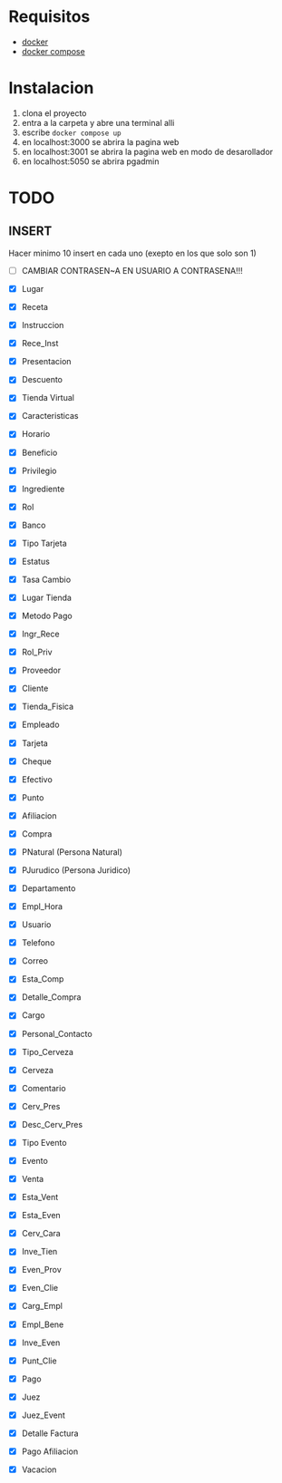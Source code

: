 # Requisitos
- [docker](https://docs.docker.com/desktop/setup/install/windows-install/)
- [docker compose](https://docs.docker.com/compose/install/)

# Instalacion
1. clona el proyecto
2. entra a la carpeta y abre una terminal alli
3. escribe ```docker compose up```
4. en localhost:3000 se abrira la pagina web
5. en localhost:3001 se abrira la pagina web en modo de desarollador
6. en localhost:5050 se abrira pgadmin


# TODO
## INSERT
Hacer minimo 10 insert en cada uno (exepto en los que solo son 1)

- [ ] CAMBIAR CONTRASEN~A EN USUARIO A CONTRASENA!!!

- [x] Lugar
- [x] Receta
- [x] Instruccion
- [x] Rece_Inst
- [x] Presentacion
- [x] Descuento
- [x] Tienda Virtual
- [x] Caracteristicas
- [x] Horario
- [x] Beneficio
- [x] Privilegio
- [x] Ingrediente
- [x] Rol
- [x] Banco
- [x] Tipo Tarjeta
- [x] Estatus
- [x] Tasa Cambio
- [x] Lugar Tienda
- [x] Metodo Pago
- [x] Ingr_Rece
- [x] Rol_Priv
- [x] Proveedor
- [x] Cliente
- [x] Tienda_Fisica
- [x] Empleado
- [x] Tarjeta
- [x] Cheque
- [x] Efectivo
- [x] Punto
- [x] Afiliacion
- [x] Compra
- [x] PNatural (Persona Natural)
- [x] PJurudico (Persona Juridico)
- [x] Departamento
- [x] Empl_Hora
- [x] Usuario
- [x] Telefono
- [x] Correo
- [x] Esta_Comp
- [x] Detalle_Compra
- [x] Cargo
- [x] Personal_Contacto
- [x] Tipo_Cerveza
- [x] Cerveza
- [x] Comentario
- [x] Cerv_Pres
- [x] Desc_Cerv_Pres
- [x] Tipo Evento
- [x] Evento
- [x] Venta
- [x] Esta_Vent
- [x] Esta_Even
- [x] Cerv_Cara
- [x] Inve_Tien
- [x] Even_Prov
- [x] Even_Clie
- [x] Carg_Empl
- [x] Empl_Bene
- [x] Inve_Even
- [x] Punt_Clie
- [x] Pago
- [x] Juez
- [x] Juez_Event
- [x] Detalle Factura
- [x] Pago Afiliacion
- [x] Vacacion
